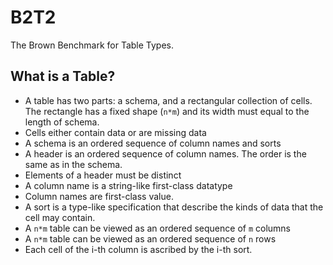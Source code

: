 # B2T2

The Brown Benchmark for Table Types.

## What is a Table?

- A table has two parts: a schema, and a rectangular collection of cells. The rectangle has a fixed shape (`n*m`) and its width must equal to the length of schema.
- Cells either contain data or are missing data
- A schema is an ordered sequence of column names and sorts
- A header is an ordered sequence of column names. The order is the same as in the schema.
- Elements of a header must be distinct
- A column name is a string-like first-class datatype
- Column names are first-class value.
- A sort is a type-like specification that describe the kinds of data that the cell may contain.
- A `n*m` table can be viewed as an ordered sequence of `m` columns
- A `n*m` table can be viewed as an ordered sequence of `n` rows
- Each cell of the i-th column is ascribed by the i-th sort.
